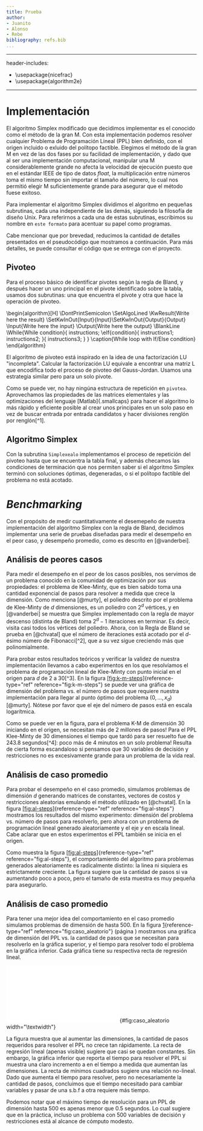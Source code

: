 ```yaml
---
title: Prueba
author:
- Juanito
- Alonso
- Rebe
bibliography: refs.bib
...
```


---
header-includes:
  - \usepackage{nicefrac}
  - \usepackage{algorithm2e}
---

# Implementación

El algoritmo Simplex modificado que decidimos implementar es el conocido
como el método de la gran M. Con esta implementación podemos resolver
cualquier Problema de Programación Lineal (PPL) bien definido, con el
origen incluido o exluido del polítopo factible. Elegimos el método de
la gran M en vez de las dos fases por su facilidad de implementación, y
dado que al ser una implementación computacional, manipular una M
considerablemente grande no afecta la velocidad de ejecución puesto que
en el estándar IEEE de tipo de datos *float*, la multiplicación entre
números toma el mismo tiempo sin importar el tamaño del número, lo cual
nos permitió elegir M suficientemente grande para asegurar que el método
fuese exitoso.

Para implementar el algoritmo Simplex dividimos el algoritmo en pequeñas
subrutinas, cada una independiente de las demás, siguiendo la filosofía
de diseño Unix. Para referirnos a cada una de estas subrutinas,
escribimos su nombre en `este formato` para acentuar su papel como
programas.

Cabe mencionar que por brevedad, reducimos la cantidad de detalles
presentados en el pseudocódigo que mostramos a continuación. Para más
detalles, se puede consultar el código que se entrega con el proyecto.

## Pivoteo

Para el proceso básico de identificar pivotes según la regla de Bland, y
después hacer un uno principal en el pivote identificado sobre la tabla,
usamos dos subrutinas: una que encuentra el pivote y otra que hace la
operación de pivoteo.

\begin{algorithm}[H]
\DontPrintSemicolon
\SetAlgoLined
\KwResult{Write here the result}
\SetKwInOut{Input}{Input}\SetKwInOut{Output}{Output}
\Input{Write here the input}
\Output{Write here the output}
\BlankLine
\While{While condition}{
    instructions\;
    \eIf{condition}{
        instructions1\;
        instructions2\;
    }{
        instructions3\;
    }
}
\caption{While loop with If/Else condition}
\end{algorithm}

El algoritmo de pivoteo está inspirado en la idea de una factorización
LU "incompleta". Calcular la factorización LU equivale a encontrar una
matriz L que encodifica todo el proceso de pivoteo del Gauss-Jordan.
Usamos una estrategia similar pero para un solo pivote.

Como se puede ver, no hay ningúna estructura de repetición en
`pivotea`.
Aprovechamos las propiedades de las matrices elementales y las
optimizaciones del lenguaje [Matlab]{.smallcaps} para hacer el algoritmo
lo más rápido y eficiente posible al crear unos principales en un solo
paso en vez de buscar entrada por entrada candidatos y hacer divisiones
renglón por renglón[^1].

## Algoritmo Simplex

Con la subrutina `Simplexealo` implementamos el proceso de repetición
del pivoteo hasta que se encuentra la tabla final, y además checamos las
condiciones de terminación que nos permiten saber si el algoritmo
Simplex terminó con soluciones óptimas, degeneradas, o si el polítopo
factible del problema no está acotado.

# *Benchmarking*

Con el propósito de medir cuantitativamente el desemepeño de nuestra
implementación del algoritmo Simplex con la regla de Bland, decidimos
implementar una serie de pruebas diseñadas para medir el desempeño en el
peor caso, y desempeño promedio, como es descrito en [@vanderbei].

## Análisis de peores casos

Para medir el desempeño en el peor de los casos posibles, nos servimos
de un problema conocido en la comunidad de optimización por sus
propiedades: el problema de Klee-Minty, que es bien sabido toma una
cantidad exponencial de pasos para resolver a medida que crece la
dimensión. Como menciona [@murty], el poliedro descrito por el problema
de Klee-Minty de $d$ dimensiones, es un poliedro con $2^d$ vértices, y
en [@vanderbei] se muestra que Simplex implementado con la regla de
mayor descenso (distinta de Bland) toma $2^d-1$ iteraciones en terminar.
Es decir, visita casi todos los vértices del poliedro. Ahora, con la
Regla de Bland se prueba en [@chvatal] que el número de iteraciones está
acotado por el $d$-ésimo número de Fibonacci[^2], que a su vez sigue
creciendo más que polinomialmente.

Para probar estos resultados teóricos y verificar la validez de nuestra
implementación llevamos a cabo experimentos en los que resolvíamos el
problema de programación lineal de Klee-Minty con punto inicial en el
origen para $d$ de 2 a 30[^3]. En la figura
[\[fig:k-m-steps\]](#fig:k-m-steps){reference-type="ref"
reference="fig:k-m-steps"} se puede ver una gráfica de dimensión del
problema vs. el número de pasos que requiere nuestra implementación para
llegar al punto óptimo del problema $(0, \dots, x_d)$ [@murty]. Nótese
por favor que el eje del número de pasos está en escala logarítmica.

Como se puede ver en la figura, para el problema K-M de dimensión 30
iniciando en el origen, se necesitan más de 2 millones de pasos! Para el
PPL Klee-Minty de 30 dimensiones el tiempo que tardó para ser resuelto
fue de 243.8 segundos[^4]: poco más de 4 minutos en un solo problema!
Resulta de cierta forma escandaloso si pensamos que 30 variables de
decisión y restricciones no es excesivamente grande para un problema de
la vida real.

## Análisis de caso promedio

Para probar el desempeño en el caso promedio, simulamos problemas de
dimensión $d$ generando matrices de constantes, vectores de costos y
restricciones aleatorias emulando el método utilizado en [@chvatal]. En
la figura [\[fig:al-steps\]](#fig:al-steps){reference-type="ref"
reference="fig:al-steps"} mostramos los resultados del mismo
experimento: dimensión del problema vs. número de pasos para resolverlo,
pero ahora con un problema de programación lineal generado
aleatoriamente y el eje $y$ en escala lineal. Cabe aclarar que en estos
experimentos el PPL también se inicia en el origen.

Como muestra la figura
[\[fig:al-steps\]](#fig:al-steps){reference-type="ref" reference="fig:al-steps"}, el comportamiento del algoritmo para
problemas generados aleatoriamente es radicalmente distinto: la linea ni
siquiera es estrictamente creciente. La figura sugiere que la cantidad
de pasos si va aumentando poco a poco, pero el tamaño de esta muestra es
muy pequeña para asegurarlo.

## Análisis de caso promedio

Para tener una mejor idea del comportamiento en el caso promedio
simulamos problemas de dimensión de hasta 500. En la figura
[1](#fig:caso_aleatorio){reference-type="ref" reference="fig:caso_aleatorio"} (página ) mostramos una gráfica de
dimensión del PPL vs. la cantidad de pasos que se necesitan para
resolverlo en la gráfica superior, y el tiempo para resolver todo el
problema en la gráfica inferior. Cada gráfica tiene su respectiva recta
de regresión lineal.

![Analisis de tiempo de compleción y pasos requeridos en caso
aleatorio](resources/img/analisis-500-rand.pdf){#fig:caso_aleatorio
width="\\textwidth"}

La figura muestra que al aumentar las dimensiones, la cantidad de pasos
requeridos para resolver el PPL no crece tan rápidamente. La recta de
regresión lineal (apenas visible) sugiere que casi se quedan constantes.
Sin embargo, la gráfica inferior que reporta el tiempo para resolver el
PPL si muestra una claro incremento a en el tiempo a medida que aumentan
las dimensiones. La recta de mínimos cuadrados sugiere una relación
no-lineal. Dado que aumenta el tiempo para resolver, pero no
necesariamente la cantidad de pasos, concluimos que el tiempo necesitado
para cambiar variables y pasar de una s.b.f a otra requiere más tiempo.

Podemos notar que el máximo tiempo de resolución para un PPL de
dimensión hasta 500 es apenas menor que 0.5 segundos. Lo cual sugiere
que en la práctica, incluso un problema con 500 variables de decisión y
restricciones está al alcance de cómputo modesto.
